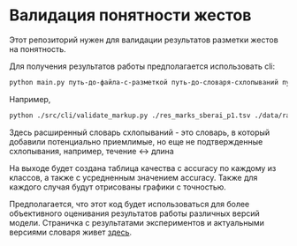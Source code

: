 Валидация понятности жестов
==============================

Этот репозиторий нужен для валидации результатов разметки жестов на понятность.

Для получения результатов работы предполагается использовать cli:

```bash
python main.py путь-до-файла-с-разметкой путь-до-словаря-схлопываний путь-до-расширенного-словаря-схлопываний минимальное-значение-для-близости
```

Например, 

```bash
python ./src/cli/validate_markup.py ./res_marks_sberai_p1.tsv ./data/raw/clap_rules/clap_rules.json ./data/raw/clap_rules/clap_rules_extended.json 0.7
```

Здесь расширенный словарь схлопываний - это словарь, в который добавили потенциально приемлимые, но еще не подтвержденные схлопывания, например, течение <-> длина

На выходе будет создана таблица качества с accuracy по каждому из классов, а также с усредненным значением accuracy. Также для каждого случая будут отрисованы графики с точностью.

Предполагается, что этот код будет использоваться для более объективного оценивания результатов работы различных версий модели. Страничка с результатами экспериментов и актуальными версиями словаря живет [здесь](https://www.notion.so/maximazzik/5ded383160a043b1881a84e8d31adfa8).
